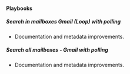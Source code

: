 
#### Playbooks
##### Search in mailboxes Gmail (Loop) with polling
- Documentation and metadata improvements.
##### Search all mailboxes - Gmail with polling
- Documentation and metadata improvements.
